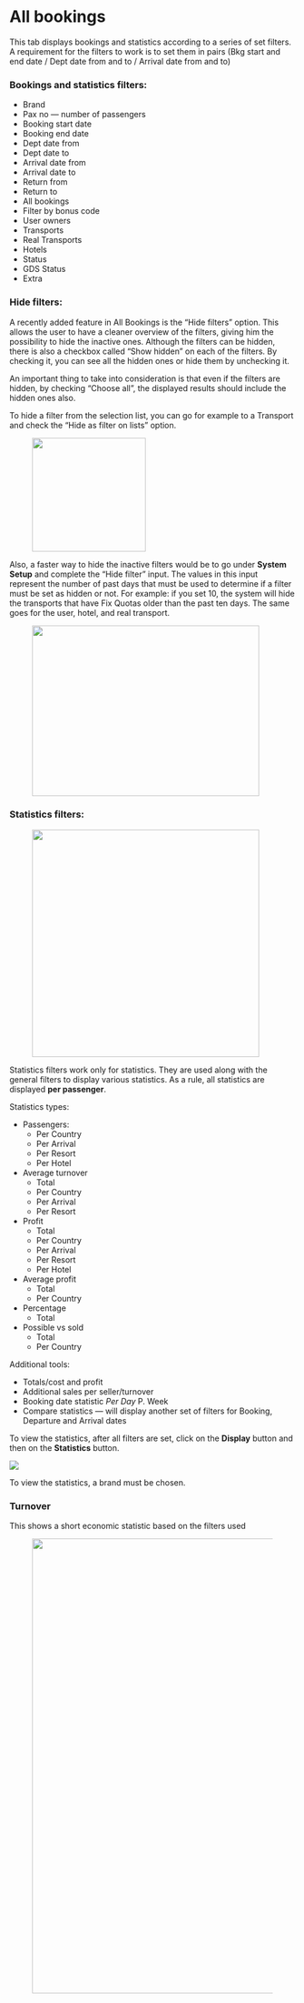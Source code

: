 # All bookings

This tab displays bookings and statistics according to a series of set filters. A requirement for the filters to work is to set them in pairs (Bkg start and end date / Dept date from and to / Arrival date from and to)

### **Bookings and statistics filters:**

* Brand
* Pax no — number of passengers
* Booking start date
* Booking end date
* Dept date from
* Dept date to
* Arrival date from
* Arrival date to
* Return from
* Return to
* All bookings
* Filter by bonus code
* User owners
* Transports
* Real Transports
* Hotels
* Status
* GDS Status
* Extra

### **Hide filters:**

A recently added feature in All Bookings is the “Hide filters” option. This allows the user to have a cleaner overview of the filters, giving him the possibility to hide the inactive ones. Although the filters can be hidden, there is also a checkbox called “Show hidden” on each of the filters. By checking it, you can see all the hidden ones or hide them by unchecking it.

An important thing to take into consideration is that even if the filters are hidden, by checking “Choose all”, the displayed results should include the hidden ones also.

To hide a filter from the selection list, you can go for example to a Transport and check the “Hide as filter on lists” option.

<figure><img src="https://sonat.com/api/Document/Image/19670ef0-8b8a-4cda-8eb6-249681e07016/60a72aeb-a272-4428-a118-b6074b1b35b5/ec44a3d0-8810-4253-b486-355b314877ba.webp?width=898" alt="" height="200"><figcaption></figcaption></figure>

Also, a faster way to hide the inactive filters would be to go under **System Setup** and complete the “Hide filter” input. The values in this input represent the number of past days that must be used to determine if a filter must be set as hidden or not. For example: if you set 10, the system will hide the transports that have Fix Quotas older than the past ten days. The same goes for the user, hotel, and real transport.

<figure><img src="https://sonat.com/api/Document/Image/19670ef0-8b8a-4cda-8eb6-249681e07016/60a72aeb-a272-4428-a118-b6074b1b35b5/f3b2074c-944c-4260-a801-0a280f9da0af.webp?width=933" alt="" height="300" width="400"><figcaption></figcaption></figure>

### **Statistics filters:**

<figure><img src="https://sonat.com/api/Document/Image/19670ef0-8b8a-4cda-8eb6-249681e07016/60a72aeb-a272-4428-a118-b6074b1b35b5/5f9160ba-43aa-4d8f-9f35-bbbdc227a335.webp?width=1854" alt="" width="400"><figcaption></figcaption></figure>

Statistics filters work only for statistics. They are used along with the general filters to display various statistics. As a rule, all statistics are displayed **per passenger**.

Statistics types:

* Passengers:
  * Per Country
  * Per Arrival
  * Per Resort
  * Per Hotel
* Average turnover
  * Total
  * Per Country
  * Per Arrival
  * Per Resort
* Profit
  * Total
  * Per Country
  * Per Arrival
  * Per Resort
  * Per Hotel
* Average profit
  * Total
  * Per Country
* Percentage
  * Total
* Possible vs sold
  * Total
  * Per Country

Additional tools:

* Totals/cost and profit
* Additional sales per seller/turnover
* Booking date statistic _Per Day_ P. Week
* Compare statistics — will display another set of filters for Booking, Departure and Arrival dates

To view the statistics, after all filters are set, click on the **Display** button and then on the **Statistics** button.

![](https://docs.tourpaq.com/assets/images/vab2-2ae8937c8c58496300b15fff0f0dbbf8.jpg?width=1857)

To view the statistics, a brand must be chosen.

### Turnover

This shows a short economic statistic based on the filters used

<figure><img src="https://sonat.com/api/Document/Image/19670ef0-8b8a-4cda-8eb6-249681e07016/60a72aeb-a272-4428-a118-b6074b1b35b5/363d971e-5618-449b-aea7-3624b5a4097f.webp?width=1807" alt="" width="800"><figcaption></figcaption></figure>
